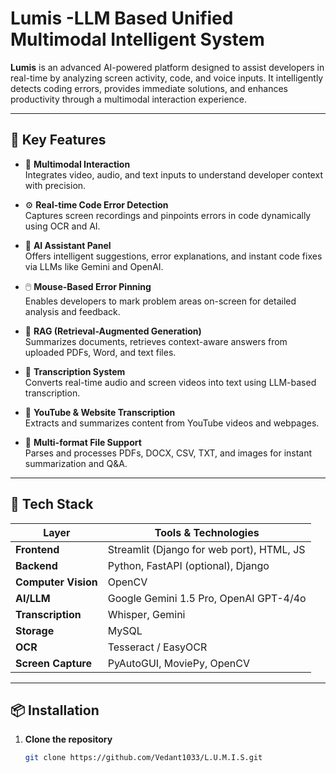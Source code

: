 # Lumis -LLM Based Unified Multimodal Intelligent System

**Lumis** is an advanced AI-powered platform designed to assist developers in real-time by analyzing screen activity, code, and voice inputs. It intelligently detects coding errors, provides immediate solutions, and enhances productivity through a multimodal interaction experience.

---

## 🚀 Key Features

- 🧠 **Multimodal Interaction**  
  Integrates video, audio, and text inputs to understand developer context with precision.

- ⚙️ **Real-time Code Error Detection**  
  Captures screen recordings and pinpoints errors in code dynamically using OCR and AI.

- 💬 **AI Assistant Panel**  
  Offers intelligent suggestions, error explanations, and instant code fixes via LLMs like Gemini and OpenAI.

- 🖱️ **Mouse-Based Error Pinning**  
  Enables developers to mark problem areas on-screen for detailed analysis and feedback.

- 🔗 **RAG (Retrieval-Augmented Generation)**  
  Summarizes documents, retrieves context-aware answers from uploaded PDFs, Word, and text files.

- 🧾 **Transcription System**  
  Converts real-time audio and screen videos into text using LLM-based transcription.

- 🎥 **YouTube & Website Transcription**  
  Extracts and summarizes content from YouTube videos and webpages.

- 📄 **Multi-format File Support**  
  Parses and processes PDFs, DOCX, CSV, TXT, and images for instant summarization and Q&A.



---

## 🧩 Tech Stack

| Layer              | Tools & Technologies                              |
|--------------------|---------------------------------------------------|
| **Frontend**       | Streamlit (Django for web port), HTML, JS         |
| **Backend**        | Python, FastAPI (optional), Django                |
| **Computer Vision**| OpenCV                                            |
| **AI/LLM**         | Google Gemini 1.5 Pro, OpenAI GPT-4/4o            |
| **Transcription**  | Whisper, Gemini                                   |
| **Storage**        | MySQL                                             |
| **OCR**            | Tesseract / EasyOCR                               |
| **Screen Capture** | PyAutoGUI, MoviePy, OpenCV                        |

---

## 📦 Installation

1. **Clone the repository**  
   ```bash
   git clone https://github.com/Vedant1033/L.U.M.I.S.git
  
